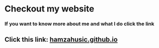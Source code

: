 # Checkout my website

### If you want to know more about me and what I do click the link
## Click this link: [hamzahusic.github.io](https://hamzahusic.github.io/)
